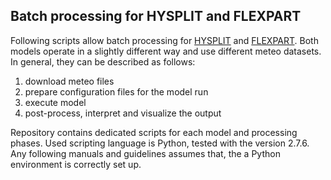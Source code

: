 ## Batch processing for HYSPLIT and FLEXPART

Following scripts allow batch processing for [HYSPLIT](http://ready.arl.noaa.gov/HYSPLIT.php) and [FLEXPART](http://transport.nilu.no/flexpart). Both models operate in a slightly different way and use different meteo datasets. In general, they can be described as follows:

1. download meteo files
2. prepare configuration files for the model run
3. execute model
4. post-process, interpret and visualize the output

Repository contains dedicated scripts for each model and processing phases. Used scripting language is Python, tested with the version 2.7.6. Any following manuals and guidelines assumes that, the a Python environment is correctly set up.

